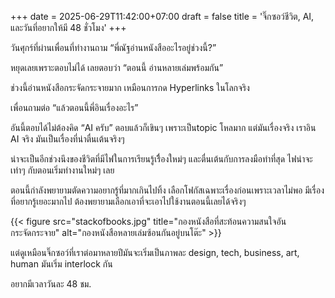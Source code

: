 +++
date = 2025-06-29T11:42:00+07:00
draft = false
title = 'จิ๊กซอว์ชีวิต, AI, และวันที่อยากให้มี 48 ชั่วโมง'
+++

วันศุกร์ที่ผ่านเพื่อนที่ทำงานถาม 
“พี่ณัฐอ่านหนังสืออะไรอยู่ช่วงนี้?” 

หยุดเลยเพราะตอบไม่ได้ เลยตอบว่า 
“ตอนนี้ อ่านหลายเล่มพร้อมกัน”

ช่วงนี้อ่านหนังสือกระจัดกระจายมาก เหมือนการกด Hyperlinks ในโลกจริง

เพื่อนถามต่อ 
“แล้วตอนนี้พี่อินเรื่องอะไร”

อันนี้ตอบได้ไม่ต้องคิด 
“AI ครับ” ตอบแล้วก็เขินๆ เพราะเป็นtopic โหลมาก แต่มันเรื่องจริง เราอิน AI จริง มันเป็นเรื่องที่น่าตื่นเต้นจริงๆ 

น่าจะเป็นอีกช่วงนึงของชีวิตที่มีไฟในการเรียนรู้เรื่ิองใหม่ๆ และตื่นเต้นกับการลงมือทำที่สุด ไฟน่าจะเท่าๆ กับตอนเริ่มทำงานใหม่ๆ เลย

ตอนนี้กำลังพยายามตัดความอยากรู้ที่มากเกินไปทิ้ง เลือกโฟกัสเฉพาะเรื่องก่อนเพราะเวลาไม่พอ มีเรื่องที่อยากรู้เยอะมากไป ต้องพยายามเลือกเอาที่จะเอาไปใช้งานตอนนี้เลยได้จริงๆ 

{{< figure src="stackofbooks.jpg" title="กองหนังสือที่สะท้อนความสนใจอันกระจัดกระจาย" alt="กองหนังสือหลายเล่มซ้อนกันอยู่บนโต๊ะ" >}}

แต่ดูเหมือนจิ๊กซอว์ที่เราต่อมาหลายปีมันจะเริ่มเป็นภาพละ design, tech, business, art, human มันเริ่ม interlock กัน

อยากมีเวลาวันละ 48 ชม.